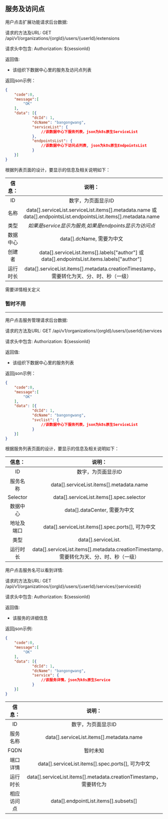 服务及访问点
--------------

用户点击扩展功能请求后台数据:

请求的方法及URL: GET /api/v1/organizations/{orgId}/users/{userId}/extensions

请求头中包含: Authorization: ${sessionId}

返回值:

* 该组织下数据中心里的服务及访问点列表

返回json示例：


```json
{
    "code":0,
    "message":[
        "OK"
    ],
    "data": [{
            "dcId": 1,
            "dcName": "bangongwang",
            "serviceList": {
                //该数据中心下服务列表，json为k8s原生ServiceList
            },
            "endpointsList": {
                //该数据中心下访问点列表, json为k8s原生EndpointsList
            }
    }]
}
```

根据列表页面的设计，要显示的信息及相关说明如下：

|信息：      |  说明：|
|:------------:|:--------------:|
|ID          |  数字，为页面显示ID|
|名称    |      data[].serviceList.serviceList.items[].metadata.name 或 data[].endpointsList.endpointsList.items[].metadata.name|
|类型       |   *如果是service显示为服务,如果是endpoints显示为访问点* 
|数据中心    |  data[].dcName, 需要为中文 |
|创建者 | data[].serviceList.items[].labels["author"] 或 data[].endpointsList.items.labels["author"]| 
|运行时长    |  data[].serviceList.items[].metadata.creationTimestamp，需要转化为天、分、时、秒（一级） |

需要详情相关定义


### 暂时不用
-------------
用户点击服务管理请求后台数据:

请求的方法及URL: GET /api/v1/organizations/{orgId}/users/{userId}/services

请求头中包含: Authorization: ${sessionId}

返回值:

* 该组织下数据中心里的服务列表

返回json示例：


```json
{
    "code":0,
    "message":[
        "OK"
    ],
    "data": [{
            "dcId": 1,
            "dcName": "bangongwang",
            "svclist": {
                //该数据中心下服务列表，json为k8s原生ServiceList
            }
    }]
}
```

根据服务列表页面的设计，要显示的信息及相关说明如下：

|信息：      |  说明：|
|:------------:|:--------------:|
|ID          |  数字，为页面显示ID|
|服务名称    |  data[].serviceList.items[].metadata.name |
|Selector    |  data[].serviceList.items[].spec.selector |
|数据中心    |  data[].dataCenter, 需要为中文 |
|地址及端口   |   data[].serviceList.items[].spec.ports[], 可为中文 |
|类型       |   data[].serviceList. 
|运行时长    |  data[].serviceList.items[].metadata.creationTimestamp，需要转化为天、分、时、秒（一级） |

用户点击服务名可以看到详情:

请求的方法及URL: GET /api/v1/organizatinos/{orgId}/users/{userId}/services/{servicesId}

请求头中包含: Authorization: ${sessionId}

返回值:

* 该服务的详细信息

返回json示例:

```json
{
    "code":0,
    "message":[
        "OK"
    ],
    "data": [{
            "dcId": 1,
            "dcName": "bangongwang",
            "service": {
                //该服务详情，json为k8s原生Service
            }
    }]
}
```

|信息：      |  说明：|
|:------------:|:--------------:|
|ID          |  数字，为页面显示ID|
|服务名称    |  data[].serviceList.items[].metadata.name |
|FQDN       | 暂时未知
|端口详情      |  data[].serviceList.items[].spec.ports[], 可为中文 |
|运行时长    |  data[].serviceList.items[].metadata.creationTimestamp，需要转化为
|相应访问点  | data[].endpointList.items[].subsets[]


